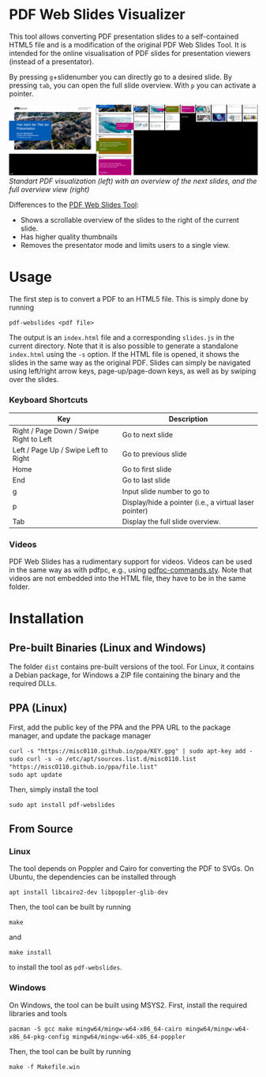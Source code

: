 # PDF Web Slides Visualizer
This tool allows converting PDF presentation slides to a self-contained HTML5 file and is a modification of the original PDF Web Slides Tool. It is intended for the online visualisation of PDF slides for presentation viewers (instead of a presentator).



By pressing `g`+slidenumber you can directly go to a desired slide. By pressing `tab`, you can open the full slide overview. With `p` you can activate a pointer.

![PDF Web Slides in presentation mode](screenshot.png)
*Standart PDF visualization (left) with an overview of the next slides, and the full overview view (right)*

Differences to the [PDF Web Slides Tool](https://github.com/misc0110/pdf-webslides):
-   Shows a scrollable overview of the slides to the right of the current slide.
-   Has higher quality thumbnails
-   Removes the presentator mode and limits users to a single view.

# Usage

The first step is to convert a PDF to an HTML5 file. This is simply done by running

    pdf-webslides <pdf file>
    
The output is an `index.html` file and a corresponding `slides.js` in the current directory. Note that it is also possible to generate a standalone `index.html` using the `-s` option. If the HTML file is opened, it shows the slides in the same way as the original PDF. Slides can simply be navigated using left/right arrow keys, page-up/page-down keys, as well as by swiping over the slides. 


### Keyboard Shortcuts

| Key | Description |
|--|--|
| Right / Page Down / Swipe Right to Left |  Go to next slide                                  |
| Left / Page Up / Swipe Left to Right | Go to previous slide                            |
| Home | Go to first slide |
| End | Go to last slide |
| g   | Input slide number to go to |
| p   | Display/hide a pointer (i.e., a virtual laser pointer) |
| Tab   | Display the full slide overview. |

### Videos

PDF Web Slides has a rudimentary support for videos. 
Videos can be used in the same way as with pdfpc, e.g., using [pdfpc-commands.sty](https://github.com/dcherian/tools/blob/master/latex/pdfpc-commands.sty). 
Note that videos are not embedded into the HTML file, they have to be in the same folder. 

# Installation

## Pre-built Binaries (Linux and Windows)

The folder `dist` contains pre-built versions of the tool. 
For Linux, it contains a Debian package, for Windows a ZIP file containing the binary and the required DLLs. 

## PPA (Linux)

First, add the public key of the PPA and the PPA URL to the package manager, and update the package manager

    curl -s "https://misc0110.github.io/ppa/KEY.gpg" | sudo apt-key add -
    sudo curl -s -o /etc/apt/sources.list.d/misc0110.list "https://misc0110.github.io/ppa/file.list"
    sudo apt update

Then, simply install the tool

    sudo apt install pdf-webslides

## From Source

### Linux

The tool depends on Poppler and Cairo for converting the PDF to SVGs. 
On Ubuntu, the dependencies can be installed through 

    apt install libcairo2-dev libpoppler-glib-dev
    
Then, the tool can be built by running

    make
    
and 

    make install
    
to install the tool as `pdf-webslides`. 

### Windows

On Windows, the tool can be built using MSYS2. 
First, install the required libraries and tools


    pacman -S gcc make mingw64/mingw-w64-x86_64-cairo mingw64/mingw-w64-x86_64-pkg-config mingw64/mingw-w64-x86_64-poppler 
   
Then, the tool can be built by running

    make -f Makefile.win
	